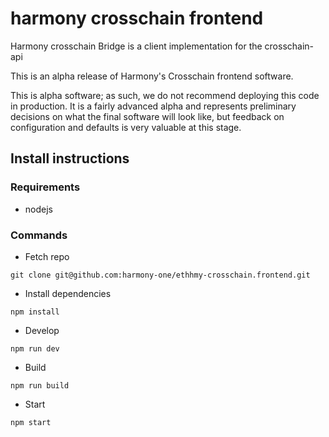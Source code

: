 # harmony crosschain frontend
Harmony crosschain Bridge is a client implementation for the crosschain-api

This is an alpha release of Harmony's Crosschain frontend software.

This is alpha software; as such, we do not recommend deploying this code in
production. It is a fairly advanced alpha and represents preliminary decisions on what the final software will look like, but feedback on configuration and defaults is very valuable at this stage.

## Install instructions

### Requirements 

* nodejs 

### Commands

* Fetch repo 

```
git clone git@github.com:harmony-one/ethhmy-crosschain.frontend.git
```

* Install dependencies

```
npm install
```

* Develop

```
npm run dev
```

* Build

```
npm run build
```

* Start

```
npm start
```


